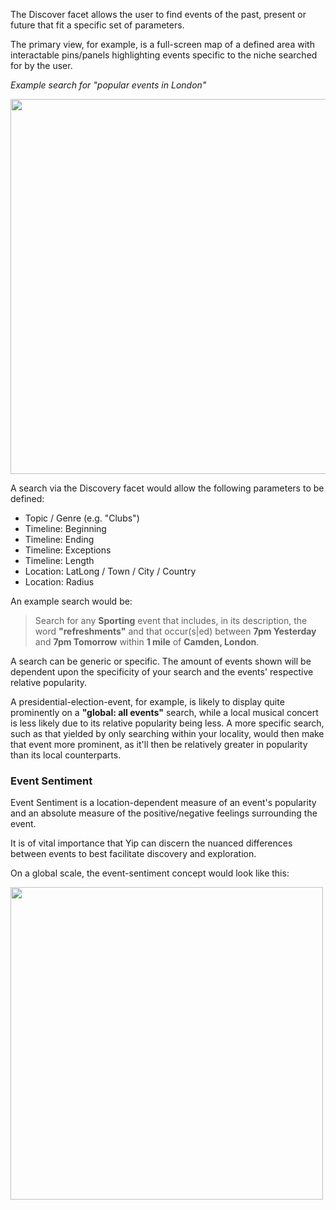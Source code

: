 The Discover facet allows the user to find events of the past, present or future that fit a specific set of parameters.

The primary view, for example, is a full-screen map of a defined area with interactable pins/panels highlighting events specific to the niche searched for by the user.

*Example search for "popular events in London"*

<a href="/img/y/MockMap.png"><img src="/img/y/MockMap.png" width=600 /></a>

A search via the Discovery facet would allow the following parameters to be defined:

 * Topic / Genre (e.g. "Clubs")
 * Timeline: Beginning
 * Timeline: Ending
 * Timeline: Exceptions
 * Timeline: Length
 * Location: LatLong / Town / City / Country
 * Location: Radius

An example search would be:

 > Search for any **Sporting** event that includes, in its description, the word **"refreshments"** and that occur(s|ed) between **7pm Yesterday** and **7pm Tomorrow** within **1 mile** of **Camden, London**.

A search can be generic or specific. The amount of events shown will be dependent upon the specificity of your search and the events' respective relative popularity.

A presidential-election-event, for example, is likely to display quite prominently on a **"global: all events"** search, while a local musical concert is less likely due to its relative popularity being less. A more specific search, such as that yielded by only searching within your locality, would then make that event more prominent, as it'll then be relatively greater in popularity than its local counterparts.

### Event Sentiment

Event Sentiment is a location-dependent measure of an event's popularity and an absolute measure of the positive/negative feelings surrounding the event.

It is of vital importance that Yip can discern the nuanced differences between events to best facilitate discovery and exploration.

On a global scale, the event-sentiment concept would look like this:

<img src="/img/y/Dia_Types_Global.png" width=500 />
